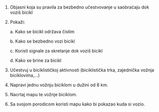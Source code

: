 1.  Objasni koja su pravila za bezbedno učestvovanje u saobraćaju dok
    voziš bicikl

2.  Pokaži:

    a.  Kako se bicikl održava čistim

    b.  Kako se bezbedno vozi bicikl

    c.  Koristi signale za skretanje dok voziš bicikl

    d.  Kako se brine za bicikl

3.  Učestvuj u biciklističkoj aktivnosti (biciklistička trka, zajednička
    vožnja biciklovima,...)

4.  Napravi jednu vožnju biciklom u dužini od 8 km.

5.  Nacrtaj mapu te vožnje biciklom.

6.  Sa svojom porodicom koristi mapu kako bi pokazao kuda si vozio.
